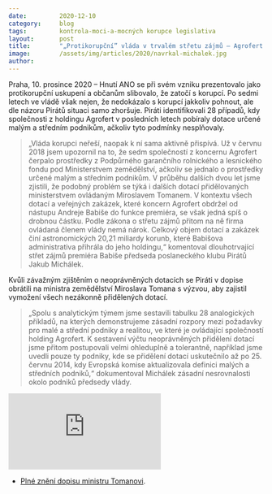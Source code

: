 ```yaml
---
date:         2020-12-10
category:     blog
tags:         kontrola-moci-a-mocných korupce legislativa
layout:       post
title:        "„Protikorupční” vláda v trvalém střetu zájmů – Agrofert ukousl už přes 20 miliard z peněz lidí, Čapáků jsou desítky"
image:        /assets/img/articles/2020/navrkal-michalek.jpg
author:       
---
```



Praha, 10. prosince 2020 – Hnutí ANO se při svém vzniku prezentovalo jako protikorupční uskupení a občanům slibovalo, že zatočí s korupcí. Po sedmi letech ve vládě však nejen, že nedokázalo s korupcí jakkoliv pohnout, ale dle názoru Pirátů situaci samo zhoršuje. Piráti identifikovali 28 případů, kdy společnosti z holdingu Agrofert v posledních letech pobíraly dotace určené malým a středním podnikům, ačkoliv tyto podmínky nesplňovaly. 

> „Vláda korupci neřeší, naopak k ní sama aktivně přispívá. Už v červnu 2018 jsem upozornil na to, že sedm společností z koncernu Agrofert čerpalo prostředky z Podpůrného garančního rolnického a lesnického fondu pod Ministerstvem zemědělství, ačkoliv se jednalo o prostředky určené malým a středním podnikům. V průběhu dalších dvou let jsme zjistili, že podobný problém se týká i dalších dotací přidělovaných ministerstvem ovládaným Miroslavem Tomanem. V kontextu všech dotací a veřejných zakázek, které koncern Agrofert obdržel od nástupu Andreje Babiše do funkce premiéra, se však jedná spíš o drobnou částku. Podle zákona o střetu zájmů přitom na ně firma ovládaná členem vlády nemá nárok. Celkový objem dotací a zakázek činí astronomických 20,21 miliardy korunb, které Babišova administrativa přihrála do jeho holdingu,“ komentoval dlouhotrvající střet zájmů premiéra Babiše předseda poslaneckého klubu Pirátů Jakub Michálek.

Kvůli závažným zjištěním o neoprávněných dotacích se Piráti v dopise obrátili na ministra zemědělství Miroslava Tomana s výzvou, aby zajistil vymožení všech nezákonně přidělených dotací.

> „Spolu s analytickým týmem jsme sestavili tabulku 28 analogických příkladů, na kterých demonstrujeme zásadní rozpory mezi požadavky pro malé a střední podniky a realitou, ve které je ovládající společností holding Agrofert. K sestavení výčtu neoprávněných přidělení dotací jsme přitom postupovali velmi ohleduplně a tolerantně, například jsme uvedli pouze ty podniky, kde se přidělení dotací uskutečnilo až po 25. červnu 2014, kdy Evropská komise aktualizovala definici malých a středních podniků,“ dokumentoval Michálek zásadní nesrovnalosti okolo podniků předsedy vlády.

![Dotace společnostem Agrofertu](https://pirati.cz/assets/pdf/raf1_color_final_def.pdf)

* [Plné znění dopisu ministru Tomanovi](https://pirati.cz/assets/pdf/Dopis-Michalek-Toman.pdf).
